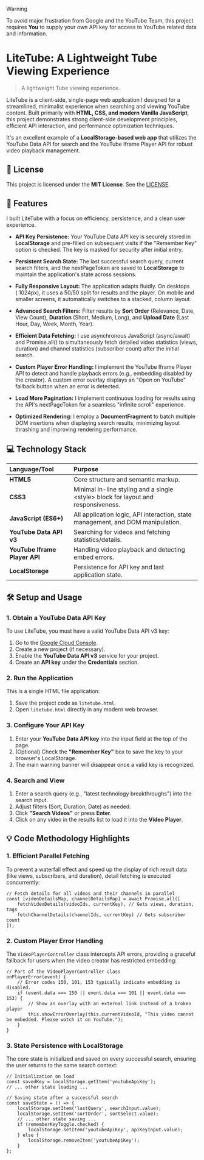 >[!WARNING]
>
> To avoid major frustration from Google and the YouTube Team, this project requires **You** to supply your own API key for access to YouTube related data and information.

# **LiteTube: A Lightweight Tube Viewing Experience**

> A lightweight Tube viewing experience.

LiteTube is a client-side, single-page web application I designed for a streamlined, minimalist experience when searching and viewing YouTube content. Built primarily with **HTML, CSS, and modern Vanilla JavaScript**, this project demonstrates strong client-side development principles, efficient API interaction, and performance optimization techniques.

It's an excellent example of a **LocalStorage-based web app** that utilizes the YouTube Data API for search and the YouTube Iframe Player API for robust video playback management.

## **📜 License**

This project is licensed under the **MIT License**. See the [LICENSE](LICENSE).

## **🚀 Features**

I built LiteTube with a focus on efficiency, persistence, and a clean user experience.

* **API Key Persistence:** Your YouTube Data API key is securely stored in **LocalStorage** and pre-filled on subsequent visits if the "Remember Key" option is checked. The key is masked for security after initial entry.

* **Persistent Search State:** The last successful search query, current search filters, and the nextPageToken are saved to **LocalStorage** to maintain the application's state across sessions.

* **Fully Responsive Layout:** The application adapts fluidly. On desktops ($\>1024$px), it uses a 50/50 split for results and the player. On mobile and smaller screens, it automatically switches to a stacked, column layout.

* **Advanced Search Filters:** Filter results by **Sort Order** (Relevance, Date, View Count), **Duration** (Short, Medium, Long), and **Upload Date** (Last Hour, Day, Week, Month, Year).

* **Efficient Data Fetching:** I use asynchronous JavaScript (async/await) and Promise.all() to simultaneously fetch detailed video statistics (views, duration) and channel statistics (subscriber count) after the initial search.

* **Custom Player Error Handling:** I implement the YouTube Iframe Player API to detect and handle playback errors (e.g., embedding disabled by the creator). A custom error overlay displays an "Open on YouTube" fallback button when an error is detected.

* **Load More Pagination:** I implement continuous loading for results using the API's nextPageToken for a seamless "infinite scroll" experience.

* **Optimized Rendering:** I employ a **DocumentFragment** to batch multiple DOM insertions when displaying search results, minimizing layout thrashing and improving rendering performance.

## **💻 Technology Stack**

| Language/Tool | Purpose |
| :---- | :---- |
| **HTML5** | Core structure and semantic markup. |
| **CSS3** | Minimal in-line styling and a single \<style\> block for layout and responsiveness. |
| **JavaScript (ES6+)** | All application logic, API interaction, state management, and DOM manipulation. |
| **YouTube Data API v3** | Searching for videos and fetching statistics/details. |
| **YouTube Iframe Player API** | Handling video playback and detecting embed errors. |
| **LocalStorage** | Persistence for API key and last application state. |

## **🛠️ Setup and Usage**

### **1. Obtain a YouTube Data API Key**

To use LiteTube, you must have a valid YouTube Data API v3 key:

1. Go to the [Google Cloud Console](https://console.cloud.google.com/).  
2. Create a new project (if necessary).  
3. Enable the **YouTube Data API v3** service for your project.  
4. Create an **API key** under the **Credentials** section.

### **2. Run the Application**

This is a single HTML file application:

1. Save the project code as ```litetube.html```.  
2. Open ```litetube.html``` directly in any modern web browser.

### **3. Configure Your API Key**

1. Enter your **YouTube Data API key** into the input field at the top of the page.  
2. (Optional) Check the **"Remember Key"** box to save the key to your browser's LocalStorage.  
3. The main warning banner will disappear once a valid key is recognized.

### **4. Search and View**

1. Enter a search query (e.g., "latest technology breakthroughs") into the search input.  
2. Adjust filters (Sort, Duration, Date) as needed.  
3. Click **"Search Videos"** or press **Enter**.  
4. Click on any video in the results list to load it into the **Video Player**.

## **💡 Code Methodology Highlights**

### **1. Efficient Parallel Fetching**

To prevent a waterfall effect and speed up the display of rich result data (like views, subscribers, and duration), detail fetching is executed concurrently:
```
// Fetch details for all videos and their channels in parallel  
const [videoDetailsMap, channelDetailsMap] = await Promise.all([  
    fetchVideoDetails(videoIds, currentKey), // Gets views, duration, tags  
    fetchChannelDetails(channelIds, currentKey) // Gets subscriber count  
]);
```

### **2. Custom Player Error Handling**

The ```VideoPlayerController``` class intercepts API errors, providing a graceful fallback for users when the video creator has restricted embedding:
```
// Part of the VideoPlayerController class  
onPlayerError(event) {  
    // Error codes 150, 101, 153 typically indicate embedding is disabled.  
    if (event.data === 150 || event.data === 101 || event.data === 153) {  
        // Show an overlay with an external link instead of a broken player  
        this.showErrorOverlay(this.currentVideoId, "This video cannot be embedded. Please watch it on YouTube.");  
    }  
}
```

### **3. State Persistence with LocalStorage**

The core state is initialized and saved on every successful search, ensuring the user returns to the same search context:
```
// Initialization on load  
const savedKey = localStorage.getItem('youtubeApiKey');  
// ... other state loading ...

// Saving state after a successful search  
const saveState = () => {  
    localStorage.setItem('lastQuery', searchInput.value);  
    localStorage.setItem('sortOrder', sortSelect.value);  
    // ... other state saving ...  
    if (rememberKeyToggle.checked) {  
        localStorage.setItem('youtubeApiKey', apiKeyInput.value);  
    } else {  
        localStorage.removeItem('youtubeApiKey');  
    }  
};
```

